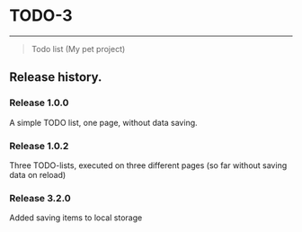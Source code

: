 # TODO-3
***

> Todo list (My pet project)

## Release history.

### Release 1.0.0

A simple TODO list, one page, without data saving.

### Release 1.0.2

Three TODO-lists, executed on three different pages (so far without saving data on reload)

### Release 3.2.0

Added saving items to local storage
